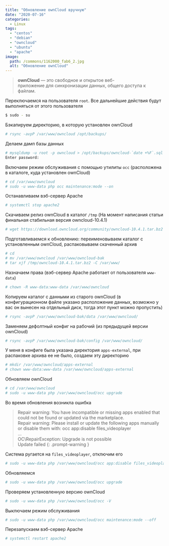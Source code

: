 ```yaml
---
title: "Обновление ownCloud вручную"
date: "2020-07-16"
categories: 
  - Linux
tags: 
  - "centos"
  - "debian"
  - "owncloud"
  - "ubuntu"
  - "apache"
image:
  path: /commons/1162000_fab6_2.jpg
  alt: "Обновление ownCloud"
---
```


> **ownCloud** — это свободное и открытое веб-приложение для синхронизации данных, общего доступа к файлам.

Переключаемся на пользователя `root`. Все дальнейшие действия будут выполняться от этого пользователя

```sh
$ sudo - su
```

Бэкапируем директорию, в которую установлен ownCloud

```sh
# rsync -avpP /var/www/owncloud /opt/backups/
```

Делаем дамп базы данных

```sh
# mysqldump -u root -p owncloud > /opt/backups/owncloud-`date +%F`.sql
Enter password:
```

Включаем режим обслуживания с помощью утилиты `occ` (расположена в каталоге, куда установлен ownCloud)

```sh
# cd /var/www/owncloud
# sudo -u www-data php occ maintenance:mode --on
```

Останавливаем вэб-сервер Apache

```sh
# systemctl stop apache2
```

Скачиваем релиз ownCloud в каталог `/tmp` (На момент написания статьи финальная стабильная версия owncloud-10.4.1)

```sh
# wget https://download.owncloud.org/community/owncloud-10.4.1.tar.bz2 -P /tmp/
```

Подготавливаемся к обновлению: переименовываем каталог с установленным ownCloud, распаковываем скаченный архив

```sh
# cd
# mv /var/www/owncloud /var/www/owncloud-bak
# tar xjf /tmp/owncloud-10.4.1.tar.bz2 -C /var/www/
```

Назначаем права (вэб-сервер Apache работает от пользователя `www-data`)

```sh
# chown -R www-data:www-data /var/www/owncloud
```

Копируем каталог с данными из старого ownCloud (в конфигурационном файле указано расположение данных, возможно у вас он вынесен на отдельный диск, тогда этот пункт можно пропустить)

```sh
# rsync -avpP /var/www/owncloud-bak/data /var/www/owncloud/
```

Заменяем дефолтный конфиг на рабочий (из предыдущей версии ownCloud)

```sh
# rsync -avpP /var/www/owncloud-bak/config /var/www/owncloud/
```

У меня в конфиге была указана директория `apps-external`, при распаковке архива ее не было, создаем эту директорию

```sh
# mkdir /var/www/owncloud/apps-external
# chown www-data:www-data /var/www/owncloud/apps-external
```

Обновляем ownCloud

```sh
# cd /var/www/owncloud
# sudo -u www-data php /var/www/owncloud/occ upgrade
```

Во время обновления возникла ошибка

> Repair warning: You have incompatible or missing apps enabled that could not be found or updated via the marketplace.  
> Repair warning: Please install or update the following apps manually or disable them with: occ app:disable files_videoplayer  
> ...  
> OC\RepairException: Upgrade is not possible  
> Update failed
{: .prompt-warning }

Система ругается на `files_videoplayer`, отключим его

```sh
# sudo -u www-data php /var/www/owncloud/occ app:disable files_videoplayer
```

Обновляемся

```sh
# sudo -u www-data php /var/www/owncloud/occ upgrade
```

Проверяем установленную версию ownCloud

```sh
# sudo -u www-data php /var/www/owncloud/occ -V
```

Выключаем режим обслуживания

```sh
# sudo -u www-data php /var/www/owncloud/occ maintenance:mode --off
```

Перезапускаем вэб-сервер Apache

```sh
# systemctl restart apache2
```